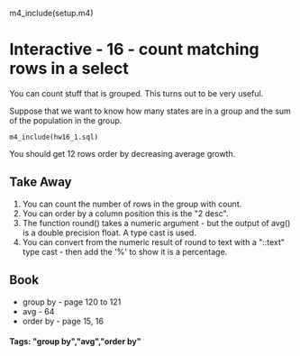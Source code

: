 
m4_include(setup.m4)

# Interactive - 16 - count matching rows in a select

You can count stuff that is grouped.   This turns out to be very useful.

Suppose that we want to know how many states are in a group and the
sum of the population in the group.

```
m4_include(hw16_1.sql)
```

You should get 12 rows order by decreasing average growth.




## Take Away

1. You can count the number of rows in the group with count.
2. You can order by a column position this is the "2 desc".
3. The function round() takes a numeric argument - but the output of avg() is a double precision float.  A type cast is used.
4. You can convert from the numeric result of round to text with a "::text" type cast - then add the '%' to show it is a percentage.



## Book

- group by - page 120 to 121
- avg - 64
- order by - page 15, 16

#### Tags: "group by","avg","order by"
